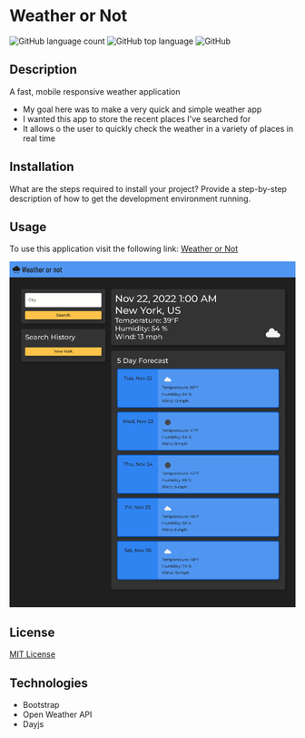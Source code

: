 # Weather or Not

![GitHub language count](https://img.shields.io/github/languages/count/tooboi/Weather-Dashboard?color=%23FFC34A)
![GitHub top language](https://img.shields.io/github/languages/top/tooboi/Weather-Dashboard?color=%23FFC34A&logo=HTML5&logoColor=%23FFC34A)
![GitHub](https://img.shields.io/github/license/tooboi/Weather-Dashboard?color=%23FFC34A)

## Description

A fast, mobile responsive weather application

- My goal here was to make a very quick and simple weather app
- I wanted this app to store the recent places I've searched for
- It allows o the user to quickly check the weather in a variety of places in real time

## Installation

What are the steps required to install your project? Provide a step-by-step description of how to get the development environment running.

## Usage

To use this application visit the following link: [Weather or Not](https://tooboi.github.io/Weather-Dashboard/)

<img src='./assets/images/demo.png' alt='exmpl' style='width:768px'>

## License

[MIT License](./LICENSE)

## Technologies

- Bootstrap
- Open Weather API
- Dayjs
